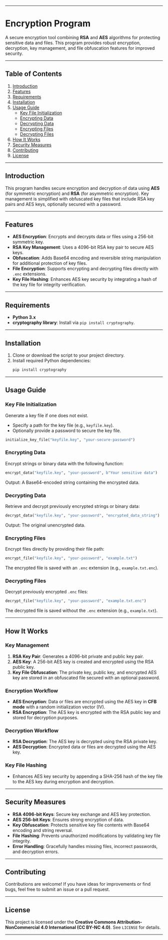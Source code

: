 
---

# **Encryption Program**

A secure encryption tool combining **RSA** and **AES** algorithms for protecting sensitive data and files. This program provides robust encryption, decryption, key management, and file obfuscation features for improved security.

---

## **Table of Contents**

1. [Introduction](#introduction)  
2. [Features](#features)  
3. [Requirements](#requirements)  
4. [Installation](#installation)  
5. [Usage Guide](#usage-guide)  
   - [Key File Initialization](#key-file-initialization)  
   - [Encrypting Data](#encrypting-data)  
   - [Decrypting Data](#decrypting-data)  
   - [Encrypting Files](#encrypting-files)  
   - [Decrypting Files](#decrypting-files)  
6. [How It Works](#how-it-works)  
7. [Security Measures](#security-measures)  
8. [Contributing](#contributing)  
9. [License](#license)  

---

## **Introduction**

This program handles secure encryption and decryption of data using **AES** (for symmetric encryption) and **RSA** (for asymmetric encryption). Key management is simplified with obfuscated key files that include RSA key pairs and AES keys, optionally secured with a password.

---

## **Features**

- **AES Encryption**: Encrypts and decrypts data or files using a 256-bit symmetric key.  
- **RSA Key Management**: Uses a 4096-bit RSA key pair to secure AES keys.  
- **Obfuscation**: Adds Base64 encoding and reversible string manipulation for additional protection of key files.  
- **File Encryption**: Supports encrypting and decrypting files directly with `.enc` extensions.  
- **Key File Hashing**: Enhances AES key security by integrating a hash of the key file for integrity verification.  

---

## **Requirements**

- **Python 3.x**  
- **cryptography library**: Install via `pip install cryptography`.  

---

## **Installation**

1. Clone or download the script to your project directory.  
2. Install required Python dependencies:  
   ```bash
   pip install cryptography
   ```

---

## **Usage Guide**

### **Key File Initialization**

Generate a key file if one does not exist.  
- Specify a path for the key file (e.g., `keyfile.key`).  
- Optionally provide a password to secure the key file.  

```python
initialize_key_file("keyfile.key", "your-secure-password")
```

### **Encrypting Data**

Encrypt strings or binary data with the following function:  

```python
encrypt_data("keyfile.key", "your-password", b"Your sensitive data")
```

Output: A Base64-encoded string containing the encrypted data.

### **Decrypting Data**

Retrieve and decrypt previously encrypted strings or binary data:  

```python
decrypt_data("keyfile.key", "your-password", "encrypted_data_string")
```

Output: The original unencrypted data.

### **Encrypting Files**

Encrypt files directly by providing their file path:  

```python
encrypt_file("keyfile.key", "your-password", "example.txt")
```

The encrypted file is saved with an `.enc` extension (e.g., `example.txt.enc`).

### **Decrypting Files**

Decrypt previously encrypted `.enc` files:  

```python
decrypt_file("keyfile.key", "your-password", "example.txt.enc")
```

The decrypted file is saved without the `.enc` extension (e.g., `example.txt`).

---

## **How It Works**

### Key Management
1. **RSA Key Pair**: Generates a 4096-bit private and public key pair.  
2. **AES Key**: A 256-bit AES key is created and encrypted using the RSA public key.  
3. **Key File Obfuscation**: The private key, public key, and encrypted AES key are stored in an obfuscated file secured with an optional password.

### Encryption Workflow
- **AES Encryption**: Data or files are encrypted using the AES key in **CFB mode** with a random initialization vector (IV).  
- **RSA Encryption**: The AES key is encrypted with the RSA public key and stored for decryption purposes.  

### Decryption Workflow
- **RSA Decryption**: The AES key is decrypted using the RSA private key.  
- **AES Decryption**: Encrypted data or files are decrypted using the AES key.  

### Key File Hashing
- Enhances AES key security by appending a SHA-256 hash of the key file to the AES key during encryption and decryption.

---

## **Security Measures**

- **RSA 4096-bit Keys**: Secure key exchange and AES key protection.  
- **AES 256-bit Keys**: Ensures strong encryption of data.  
- **Key Obfuscation**: Protects sensitive key file contents with Base64 encoding and string reversal.  
- **File Hashing**: Prevents unauthorized modifications by validating key file integrity.  
- **Error Handling**: Gracefully handles missing files, incorrect passwords, and decryption errors.  

---

## **Contributing**

Contributions are welcome! If you have ideas for improvements or find bugs, feel free to submit an issue or a pull request.

---

## **License**

This project is licensed under the **Creative Commons Attribution-NonCommercial 4.0 International (CC BY-NC 4.0)**. See `LICENSE` for details.

--- 
